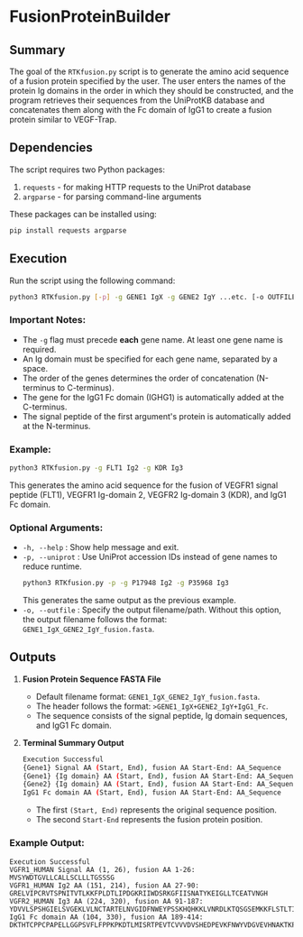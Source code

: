 # FusionProteinBuilder

## Summary

The goal of the `RTKfusion.py` script is to generate the amino acid sequence of a fusion protein specified by the user. The user enters the names of the protein Ig domains in the order in which they should be constructed, and the program retrieves their sequences from the UniProtKB database and concatenates them along with the Fc domain of IgG1 to create a fusion protein similar to VEGF-Trap.

## Dependencies

The script requires two Python packages:

1. `requests` - for making HTTP requests to the UniProt database
2. `argparse` - for parsing command-line arguments

These packages can be installed using:
```sh
pip install requests argparse
```

## Execution

Run the script using the following command:
```sh
python3 RTKfusion.py [-p] -g GENE1 IgX -g GENE2 IgY ...etc. [-o OUTFILE]
```
### Important Notes:
- The `-g` flag must precede **each** gene name. At least one gene name is required.
- An Ig domain must be specified for each gene name, separated by a space.
- The order of the genes determines the order of concatenation (N-terminus to C-terminus).
- The gene for the IgG1 Fc domain (IGHG1) is automatically added at the C-terminus.
- The signal peptide of the first argument's protein is automatically added at the N-terminus.

### Example:
```sh
python3 RTKfusion.py -g FLT1 Ig2 -g KDR Ig3
```
This generates the amino acid sequence for the fusion of VEGFR1 signal peptide (FLT1), VEGFR1 Ig-domain 2, VEGFR2 Ig-domain 3 (KDR), and IgG1 Fc domain.

### Optional Arguments:
- `-h, --help` : Show help message and exit.
- `-p, --uniprot` : Use UniProt accession IDs instead of gene names to reduce runtime.
  ```sh
  python3 RTKfusion.py -p -g P17948 Ig2 -g P35968 Ig3
  ```
  This generates the same output as the previous example.
- `-o, --outfile` : Specify the output filename/path. Without this option, the output filename follows the format: `GENE1_IgX_GENE2_IgY_fusion.fasta`.

## Outputs

1. **Fusion Protein Sequence FASTA File**
   - Default filename format: `GENE1_IgX_GENE2_IgY_fusion.fasta`.
   - The header follows the format: `>GENE1_IgX+GENE2_IgY+IgG1_Fc`.
   - The sequence consists of the signal peptide, Ig domain sequences, and IgG1 Fc domain.

2. **Terminal Summary Output**
   ```sh
   Execution Successful
   {Gene1} Signal AA (Start, End), fusion AA Start-End: AA_Sequence
   {Gene1} {Ig domain} AA (Start, End), fusion AA Start-End: AA_Sequence
   {Gene2} {Ig domain} AA (Start, End), fusion AA Start-End: AA_Sequence
   IgG1 Fc domain AA (Start, End), fusion AA Start-End: AA_Sequence
   ```
   - The first `(Start, End)` represents the original sequence position.
   - The second `Start-End` represents the fusion protein position.

### Example Output:
```
Execution Successful
VGFR1_HUMAN Signal AA (1, 26), fusion AA 1-26: MVSYWDTGVLLCALLSCLLLTGSSSG
VGFR1_HUMAN Ig2 AA (151, 214), fusion AA 27-90: GRELVIPCRVTSPNITVTLKKFPLDTLIPDGKRIIWDSRKGFIISNATYKEIGLLTCEATVNGH
VGFR2_HUMAN Ig3 AA (224, 320), fusion AA 91-187: YDVVLSPSHGIELSVGEKLVLNCTARTELNVGIDFNWEYPSSKHQHKKLVNRDLKTQSGSEMKKFLSTLTIDGVTRSDQGLYTCAASSGLMTKKNST
IgG1 Fc domain AA (104, 330), fusion AA 189-414: DKTHTCPPCPAPELLGGPSVFLFPPKPKDTLMISRTPEVTCVVVDVSHEDPEVKFNWYVDGVEVHNAKTKPREEQYNSTYRVVSVLTVLHQDWLNGKEYKCKVSNKALPAPIEKTISKAKGQPREPQVYTLPPSRDELTKNQVSLTCLVKGFYPSDIAVEWESNGQPENNYKTTPPVLDSDGSFFLYSKLTVDKSRWQQGNVFSCSVMHEALHNHYTQKSLSLSPGK
```
